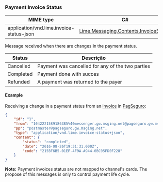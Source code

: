### Payment Invoice Status
| MIME type                            | C#                                   |
|--------------------------------------|--------------------------------------|
| application/vnd.lime.invoice-status+json | [Lime.Messaging.Contents.InvoiceStatus](https://github.com/takenet/lime-csharp/blob/master/src/Lime.Messaging/Contents/InvoiceStatus.cs) |

Message received when there are changes in the payment status.

| Status                            | Descrição |
|--------------------------------------|--------------------------------------|
|Cancelled|Payment was cancelled for any of the two parties|
|Completed|Payment done with succes|
|Refunded|A payment was returned to the payer|

#### Example

Receiving a change in a payment status from an [invoice](./#/docs/content-types/invoice) in [PagSeguro](./#/docs/payments/pagseguro):
```json
{
    "id": "1",
    "from": "1042221589186385%40messenger.gw.msging.net@pagseguro.gw.msging.net",
    "pp": "postmaster@pagseguro.gw.msging.net",
    "type": "application/vnd.lime.invoice-status+json",
    "content": {
        "status": "completed",
        "date": "2016-08-26T19:31:31.000Z",
        "code": "215BF6B5-01EF-4F9A-A944-0BC05FD0F228"
    }
}
```

**Note:** Payment invoices status are not mapped to channel's cards. The propose of this messages is only to control payment life cycle.
